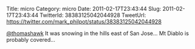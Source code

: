 Title: micro
Category: micro
Date: 2011-02-17T23:43:44
Slug: 2011-02-17T23:43:44
TwitterId: 38383125042044928
TweetUrl: https://twitter.com/mark_philpot/status/38383125042044928

[@thomashawk](https://twitter.com/thomashawk) It was snowing in the hills east of San Jose... Mt Diablo is probably covered...